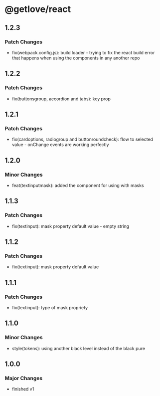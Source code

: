 # @getlove/react

## 1.2.3

### Patch Changes

- fix(webpack.config.js): build loader - trying to fix the react build error that happens when using the components in any another repo

## 1.2.2

### Patch Changes

- fix(buttonsgroup, accordion and tabs): key prop

## 1.2.1

### Patch Changes

- fix(cardoptions, radiogroup and buttonroundcheck): flow to selected value - onChange events are working perfectly

## 1.2.0

### Minor Changes

- feat(textinputmask): added the component for using with masks

## 1.1.3

### Patch Changes

- fix(textinput): mask property default value - empty string

## 1.1.2

### Patch Changes

- fix(textinput): mask property default value

## 1.1.1

### Patch Changes

- fix(textinput): type of mask propriety

## 1.1.0

### Minor Changes

- style(tokens): using another black level instead of the black pure

## 1.0.0

### Major Changes

- finished v1
